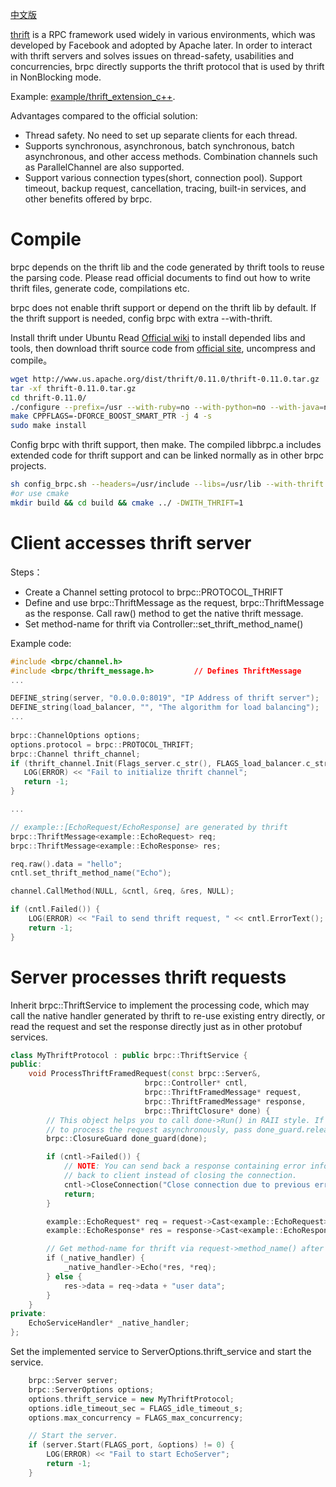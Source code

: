 [中文版](../cn/thrift.md)

[thrift](https://thrift.apache.org/) is a RPC framework used widely in various environments, which was developed by Facebook and adopted by Apache later. In order to interact with thrift servers and solves issues on thread-safety, usabilities and concurrencies, brpc directly supports the thrift protocol that is used by thrift in NonBlocking mode.

Example: [example/thrift_extension_c++](https://github.com/brpc/brpc/tree/master/example/thrift_extension_c++/).

Advantages compared to the official solution:
- Thread safety. No need to set up separate clients for each thread.
- Supports synchronous, asynchronous, batch synchronous, batch asynchronous, and other access methods. Combination channels such as ParallelChannel are also supported.
- Support various connection types(short, connection pool). Support timeout, backup request, cancellation, tracing, built-in services, and other benefits offered by brpc.

# Compile
brpc depends on the thrift lib and the code generated by thrift tools to reuse the parsing code. Please read official documents to find out how to write thrift files, generate code, compilations etc.

brpc does not enable thrift support or depend on the thrift lib by default. If the thrift support is needed, config brpc with extra --with-thrift.

Install thrift under Ubuntu
Read [Official wiki](https://thrift.apache.org/docs/install/debian) to install depended libs and tools, then download thrift source code from [official site](https://thrift.apache.org/download), uncompress and compile。
```bash
wget http://www.us.apache.org/dist/thrift/0.11.0/thrift-0.11.0.tar.gz
tar -xf thrift-0.11.0.tar.gz
cd thrift-0.11.0/
./configure --prefix=/usr --with-ruby=no --with-python=no --with-java=no --with-go=no --with-perl=no --with-php=no --with-csharp=no --with-erlang=no --with-lua=no --with-nodejs=no
make CPPFLAGS=-DFORCE_BOOST_SMART_PTR -j 4 -s
sudo make install
```

Config brpc with thrift support, then make. The compiled libbrpc.a includes extended code for thrift support and can be linked normally as in other brpc projects.
```bash
sh config_brpc.sh --headers=/usr/include --libs=/usr/lib --with-thrift
#or use cmake
mkdir build && cd build && cmake ../ -DWITH_THRIFT=1
```

# Client accesses thrift server
Steps：
- Create a Channel setting protocol to brpc::PROTOCOL_THRIFT
- Define and use brpc::ThriftMessage<Native-Request> as the request, brpc::ThriftMessage<Native-Response> as the response. Call raw() method to get the native thrift message.
- Set method-name for thrift via Controller::set_thrift_method_name()

Example code:
```c++
#include <brpc/channel.h>
#include <brpc/thrift_message.h>         // Defines ThriftMessage
...

DEFINE_string(server, "0.0.0.0:8019", "IP Address of thrift server");
DEFINE_string(load_balancer, "", "The algorithm for load balancing");
...
  
brpc::ChannelOptions options;
options.protocol = brpc::PROTOCOL_THRIFT;
brpc::Channel thrift_channel;
if (thrift_channel.Init(Flags_server.c_str(), FLAGS_load_balancer.c_str(), &options) != 0) {
   LOG(ERROR) << "Fail to initialize thrift channel";
   return -1;
}

...

// example::[EchoRequest/EchoResponse] are generated by thrift
brpc::ThriftMessage<example::EchoRequest> req;
brpc::ThriftMessage<example::EchoResponse> res;

req.raw().data = "hello";
cntl.set_thrift_method_name("Echo");

channel.CallMethod(NULL, &cntl, &req, &res, NULL);

if (cntl.Failed()) {
    LOG(ERROR) << "Fail to send thrift request, " << cntl.ErrorText();
    return -1;
} 
```

# Server processes thrift requests
Inherit brpc::ThriftService to implement the processing code, which may call the native handler generated by thrift to re-use existing entry directly, or read the request and set the response directly just as in other protobuf services.
```c++
class MyThriftProtocol : public brpc::ThriftService {
public:
    void ProcessThriftFramedRequest(const brpc::Server&,
                              brpc::Controller* cntl,
                              brpc::ThriftFramedMessage* request,
                              brpc::ThriftFramedMessage* response,
                              brpc::ThriftClosure* done) {
        // This object helps you to call done->Run() in RAII style. If you need
        // to process the request asynchronously, pass done_guard.release().
        brpc::ClosureGuard done_guard(done);

        if (cntl->Failed()) {
            // NOTE: You can send back a response containing error information
            // back to client instead of closing the connection.
            cntl->CloseConnection("Close connection due to previous error");
            return;
        }

        example::EchoRequest* req = request->Cast<example::EchoRequest>();
        example::EchoResponse* res = response->Cast<example::EchoResponse>();

        // Get method-name for thrift via request->method_name() after Cast() was called
        if (_native_handler) {
            _native_handler->Echo(*res, *req);
        } else {
            res->data = req->data + "user data";
        }
    }
private:
    EchoServiceHandler* _native_handler;
};
```

Set the implemented service to ServerOptions.thrift_service and start the service.
```c++
    brpc::Server server;
    brpc::ServerOptions options;
    options.thrift_service = new MyThriftProtocol;
    options.idle_timeout_sec = FLAGS_idle_timeout_s;
    options.max_concurrency = FLAGS_max_concurrency;

    // Start the server.
    if (server.Start(FLAGS_port, &options) != 0) {
        LOG(ERROR) << "Fail to start EchoServer";
        return -1;
    }
```
